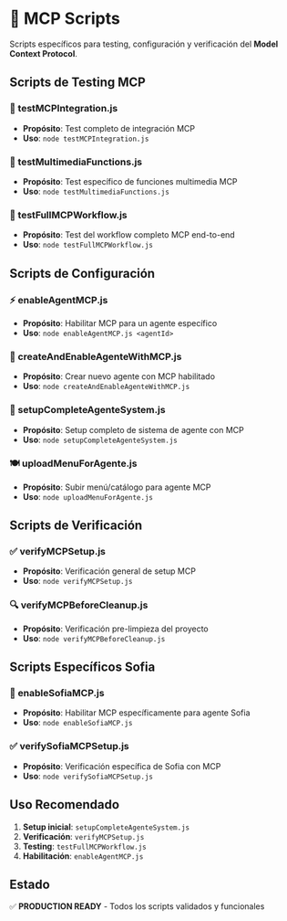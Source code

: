 # 🚀 MCP Scripts

Scripts específicos para testing, configuración y verificación del **Model Context Protocol**.

## Scripts de Testing MCP

### 🧪 testMCPIntegration.js
- **Propósito**: Test completo de integración MCP
- **Uso**: `node testMCPIntegration.js`

### 📎 testMultimediaFunctions.js
- **Propósito**: Test específico de funciones multimedia MCP
- **Uso**: `node testMultimediaFunctions.js`

### 🔄 testFullMCPWorkflow.js
- **Propósito**: Test del workflow completo MCP end-to-end
- **Uso**: `node testFullMCPWorkflow.js`

## Scripts de Configuración

### ⚡ enableAgentMCP.js
- **Propósito**: Habilitar MCP para un agente específico
- **Uso**: `node enableAgentMCP.js <agentId>`

### 🎯 createAndEnableAgenteWithMCP.js
- **Propósito**: Crear nuevo agente con MCP habilitado
- **Uso**: `node createAndEnableAgenteWithMCP.js`

### 🔧 setupCompleteAgenteSystem.js
- **Propósito**: Setup completo de sistema de agente con MCP
- **Uso**: `node setupCompleteAgenteSystem.js`

### 🍽️ uploadMenuForAgente.js
- **Propósito**: Subir menú/catálogo para agente MCP
- **Uso**: `node uploadMenuForAgente.js`

## Scripts de Verificación

### ✅ verifyMCPSetup.js
- **Propósito**: Verificación general de setup MCP
- **Uso**: `node verifyMCPSetup.js`

### 🔍 verifyMCPBeforeCleanup.js
- **Propósito**: Verificación pre-limpieza del proyecto
- **Uso**: `node verifyMCPBeforeCleanup.js`

## Scripts Específicos Sofia

### 🤖 enableSofiaMCP.js
- **Propósito**: Habilitar MCP específicamente para agente Sofia
- **Uso**: `node enableSofiaMCP.js`

### ✅ verifySofiaMCPSetup.js
- **Propósito**: Verificación específica de Sofia con MCP
- **Uso**: `node verifySofiaMCPSetup.js`

## Uso Recomendado

1. **Setup inicial**: `setupCompleteAgenteSystem.js`
2. **Verificación**: `verifyMCPSetup.js`
3. **Testing**: `testFullMCPWorkflow.js`
4. **Habilitación**: `enableAgentMCP.js`

## Estado

✅ **PRODUCTION READY** - Todos los scripts validados y funcionales